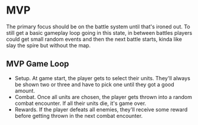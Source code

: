# MVP

The primary focus should be on the battle system until that's ironed out. To still get a basic gameplay loop going in
this state, in between battles players could get small random events and then the next battle starts, kinda like slay
the spire but without the map.

## MVP Game Loop

- Setup. At game start, the player gets to select their units. They'll always be shown two or three and have to pick one
  until they got a good amount.
- Combat. Once all units are chosen, the player gets thrown into a random combat encounter. If all their units die, it's
  game over.
- Rewards. If the player defeats all enemies, they'll receive some reward before getting thrown in the next combat
  encounter.
